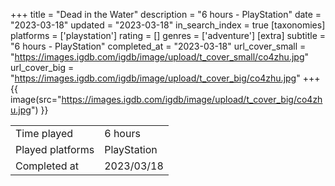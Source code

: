 +++
title = "Dead in the Water"
description = "6 hours - PlayStation"
date = "2023-03-18"
updated = "2023-03-18"
in_search_index = true
[taxonomies]
platforms = ['playstation']
rating = []
genres = ['adventure']
[extra]
subtitle = "6 hours - PlayStation"
completed_at = "2023-03-18"
url_cover_small = "https://images.igdb.com/igdb/image/upload/t_cover_small/co4zhu.jpg"
url_cover_big = "https://images.igdb.com/igdb/image/upload/t_cover_big/co4zhu.jpg"
+++
{{ image(src="https://images.igdb.com/igdb/image/upload/t_cover_big/co4zhu.jpg") }}

|              |            |
| ------------ | ---------- |
| Time played  | 6 hours |
| Played platforms    | PlayStation |
| Completed at | 2023/03/18 |


